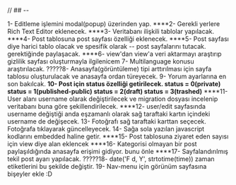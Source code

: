 // ## --

1- Editleme işlemini modal(popup) üzerinden yap.
****2- Gerekli yerlere Rich Text Editor eklenecek.
****3- Veritabanı ilişkili tablolar yapılacak. 
****4- Post tablosuna post sayfası özelliği eklenecek. 
****5- Post sayfası diye harici tablo olacak ve spesifik olarak --
	post sayfalarını tutacak. gerektiğinde paylaşacak.
****6- view'dan view'a veri aktarmayı araştırıp gizlilik sayfası oluşturmayla ilgilenicem
7- Multilanguage konusu araştırılacak.
?????8- Anasayfa(görüntüleme) tipi arttırılması için sayfa tablosu oluşturulacak ve anasayfa ordan türeyecek.
9- Yorum ayarlarına en son bakılcak.
****10- Post için status özelliği getirilecek. status = 0(private) status = 1(published-public) status = 2(draft) status = 3(trashed)****
****11- User alanı username olarak değiştirilecek ve migration dosyası incelenip veritabanı buna göre şekillendirilecek.
****12- user/edit sayfasında username değiştiği anda eşzamanlı olarak sağ taraftaki kartın içindeki username de değişecek.
13- Fotoğrafı sağ taraftaki karttan seçecek. Fotoğrafa tıklayarak güncelleyecek.
14- Sağa sola yazılan javascript kodlarını embedded haline getir.
****15- Post tablosuna ziyaret eden sayısı için view diye alan eklencek
****16- Kategorisi olmayan bir post paylaşıldığında anasayfa erişimi gidiyor. bunu önle
****17- Sayfalandırılmış tekil post ayarı yapılacak.
?????18- date('F d, Y', strtotime(time)) zaman etiketlerini bu şekilde değiştir.
19- Nav-menu için görünüm sayfasına bişeyler ekle :D